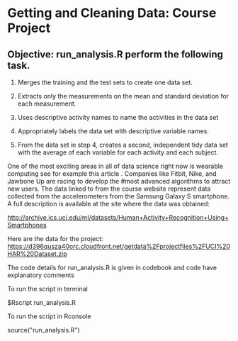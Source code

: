 # Getting and Cleaning Data: Course Project

## Objective: run_analysis.R perform the following task.
1.	Merges the training and the test sets to create one data set.
 
2.	Extracts only the measurements on the mean and standard deviation for each measurement.
 
3.	Uses descriptive activity names to name the activities in the data set
 
4.	Appropriately labels the data set with descriptive variable names.
 
5.	From the data set in step 4, creates a second, independent tidy data set with the average of each variable for each activity and each subject. 

  
One of the most exciting areas in all of data science right now is wearable computing see for example this article . Companies like Fitbit, Nike, and Jawbone Up are racing to develop the #most advanced algorithms to attract new users. The data linked to from the course website represent data collected from the accelerometers from the Samsung Galaxy S smartphone. 
A full description is available at the site where the data was obtained:

http://archive.ics.uci.edu/ml/datasets/Human+Activity+Recognition+Using+Smartphones
 
Here are the data for the project:
 https://d396qusza40orc.cloudfront.net/getdata%2Fprojectfiles%2FUCI%20HAR%20Dataset.zip


The code details for run_analysis.R is given in codebook and code have explanatory comments

To run the script in terminal

$Rscript run_analysis.R

To run the script in Rconsole

source("run_analysis.R")

